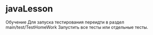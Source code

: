 # javaLesson
Обучение
Для запуска тестирования переидти в раздел  main/test/TestHomeWork
Запустить все тесты или отдельные тесты.
